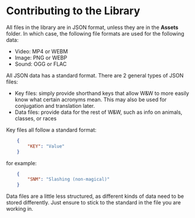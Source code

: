 # Contributing to the Library

All files in the library are in JSON format, unless they are in the __Assets__ folder. In which case, the following file formats are used for the following data:

 - Video: MP4 or WEBM
 - Image: PNG or WEBP
 - Sound: OGG or FLAC
 
All JSON data has a standard format. There are 2 general types of JSON files:

 - Key files: simply provide shorthand keys that allow W&W to more easily know what certain acronyms mean. This may also be used for conjugation and translation later.
 - Data files: provide data for the rest of W&W, such as info on animals, classes, or races
 
Key files all follow a standard format:

```json
    {
        "KEY": "Value"
    }
```

for example:

```json
    {
        "SNM": "Slashing (non-magical)"
    }
```

Data files are a little less structured, as different kinds of data need to be stored differently. Just ensure to stick to the standard in the file you are working in.
